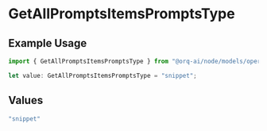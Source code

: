 # GetAllPromptsItemsPromptsType

## Example Usage

```typescript
import { GetAllPromptsItemsPromptsType } from "@orq-ai/node/models/operations";

let value: GetAllPromptsItemsPromptsType = "snippet";
```

## Values

```typescript
"snippet"
```